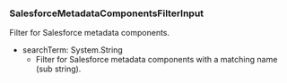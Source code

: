 ### SalesforceMetadataComponentsFilterInput
Filter for Salesforce metadata components.

- searchTerm: System.String
  - Filter for Salesforce metadata components with a matching name (sub string).
